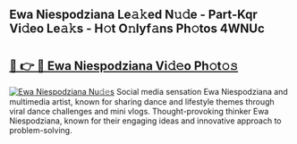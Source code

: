## Ewa Niespodziana Le𝚊𝚔ed N𝚞𝚍e - Part-Kqr Vi𝚍eo Le𝚊𝚔s - H𝚘t O𝚗lyf𝚊ns Ph𝚘tos 4WNUc

# <h2><a href="http://hf7qg4.feru.top/?c=Ewa+Niespodziana">🔗 👉 🔴 Ewa Niespodziana Vi𝚍𝚎o Ph𝚘t𝚘𝚜</a></h2>

[![Ewa Niespodziana Nu𝚍𝚎s](https://i.imgur.com/0TWrTi3.gif)](http://hf7qg4.feru.top/?c=Ewa+Niespodziana)
Social media sensation Ewa Niespodziana and multimedia artist, known for sharing dance and lifestyle themes through viral dance challenges and mini vlogs. Thought-provoking thinker Ewa Niespodziana, known for their engaging ideas and innovative approach to problem-solving. 
